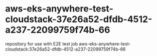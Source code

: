 # aws-eks-anywhere-test-cloudstack-37e26a52-dfdb-4512-a237-22099759f74b-66
repository for use with E2E test job aws-eks-anywhere-test-cloudstack:37e26a52-dfdb-4512-a237-22099759f74b-66
